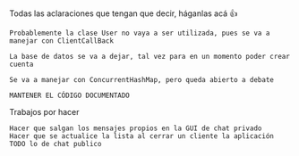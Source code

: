 Todas las aclaraciones que tengan que decir, háganlas acá 👍

	Probablemente la clase User no vaya a ser utilizada, pues se va a manejar con ClientCallBack

	La base de datos se va a dejar, tal vez para en un momento poder crear cuenta

	Se va a manejar con ConcurrentHashMap, pero queda abierto a debate
	
	MANTENER EL CÓDIGO DOCUMENTADO


Trabajos por hacer

	Hacer que salgan los mensajes propios en la GUI de chat privado
	Hacer que se actualice la lista al cerrar un cliente la aplicación
	TODO lo de chat publico
